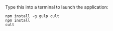 Type this into a terminal to launch the application:

    npm install -g gulp cult
    npm install
    cult
